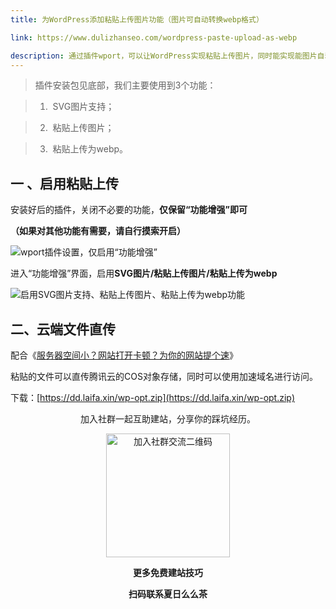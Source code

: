 ```yaml
---
title: 为WordPress添加粘贴上传图片功能（图片可自动转换webp格式）

link: https://www.dulizhanseo.com/wordpress-paste-upload-as-webp

description: 通过插件wport，可以让WordPress实现粘贴上传图片，同时能实现能图片自动转换为webp格式。配合插件“Sync QCloud COS”，可以实现文件直接传输到腾讯云COS存储桶，并通过加速域名进行访问。
---
```


> 插件安装包见底部，我们主要使用到3个功能：

>

> 1.   SVG图片支持；

> 2.   粘贴上传图片；

> 3.   粘贴上传为webp。

## 一 、启用粘贴上传 

安装好后的插件，关闭不必要的功能，**仅保留“功能增强”即可**

**（如果对其他功能有需要，请自行摸索开启）**

![wport插件设置，仅启用“功能增强”](https://cos.files.maozhishi.com/wp-content/2022/10/1664652179299.webp)

进入“功能增强”界面，启用**SVG图片/粘贴上传图片/粘贴上传为webp**

![启用SVG图片支持、粘贴上传图片、粘贴上传为webp功能](https://cos.files.maozhishi.com/wp-content/2022/10/1664650949180.webp)

## 二、云端文件直传 

配合《[服务器空间小？网站打开卡顿？为你的网站提个速](https://www.dulizhanseo.com/wangzhanyouhua-tengxunyun-cos-cloudflrea-cdn/)》

粘贴的文件可以直传腾讯云的COS对象存储，同时可以使用加速域名进行访问。

下载：[https://dd.laifa.xin/wp-opt.zip](https://dd.laifa.xin/wp-opt.zip)

<p style="text-align: center;">加入社群一起互助建站，分享你的踩坑经历。</p>
<p style="text-align: center;"><img src="https://cos.files.maozhishi.com/public/attachments/lfx/1670844224159.png" width="198" alt="加入社群交流二维码" /></p>
<p style="text-align: center;"><strong>更多免费建站技巧</strong></p>
<p style="text-align: center;"><strong>扫码联系夏日么么茶</strong></p>
